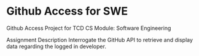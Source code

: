 # Github Access for SWE
Github Access Project for TCD CS Module: Software Engineering

Assignment Description
Interrogate the GitHub API to retrieve and display data regarding the logged in developer.
